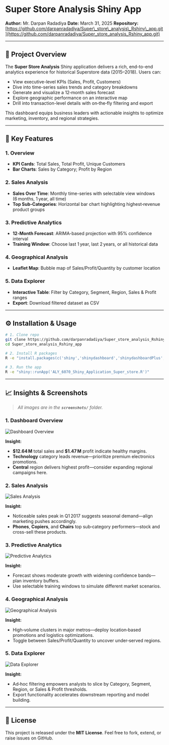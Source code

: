 # Super Store Analysis Shiny App

**Author:** Mr. Darpan Radadiya
**Date:** March 31, 2025
**Repository:** [https://github.com/darpanradadiya/Super\_store\_analysis\_Rshiny\_app.git](https://github.com/darpanradadiya/Super_store_analysis_Rshiny_app.git)

---

## 🚀 Project Overview

The **Super Store Analysis** Shiny application delivers a rich, end-to-end analytics experience for historical Superstore data (2015–2018). Users can:

* View executive-level KPIs (Sales, Profit, Customers)
* Dive into time-series sales trends and category breakdowns
* Generate and visualize a 12‑month sales forecast
* Explore geographic performance on an interactive map
* Drill into transaction-level details with on‑the‑fly filtering and export

This dashboard equips business leaders with actionable insights to optimize marketing, inventory, and regional strategies.

---

## 🎯 Key Features

### 1. Overview

* **KPI Cards**: Total Sales, Total Profit, Unique Customers
* **Bar Charts**: Sales by Category; Profit by Region

### 2. Sales Analysis

* **Sales Over Time**: Monthly time-series with selectable view windows (6 months, 1 year, all time)
* **Top Sub‑Categories**: Horizontal bar chart highlighting highest‐revenue product groups

### 3. Predictive Analytics

* **12‑Month Forecast**: ARIMA-based projection with 95% confidence interval
* **Training Window**: Choose last 1 year, last 2 years, or all historical data

### 4. Geographical Analysis

* **Leaflet Map**: Bubble map of Sales/Profit/Quantity by customer location

### 5. Data Explorer

* **Interactive Table**: Filter by Category, Segment, Region, Sales & Profit ranges
* **Export**: Download filtered dataset as CSV

---

## ⚙️ Installation & Usage

```bash
# 1. Clone repo
git clone https://github.com/darpanradadiya/Super_store_analysis_Rshiny_app.git
cd Super_store_analysis_Rshiny_app

# 2. Install R packages
R -e "install.packages(c('shiny','shinydashboard','shinydashboardPlus','ggplot2','plotly','leaflet','dplyr','readr','DT','lubridate','shinyWidgets'))"

# 3. Run the app
R -e "shiny::runApp('ALY_6070_Shiny_Application_Super_store.R')"
```

---

## 📈 Insights & Screenshots

> *All images are in the **`screenshots/`** folder.*

### 1. Dashboard Overview

![Dashboard Overview](screenshots/overview_dashboard.png)

**Insight:**

* **\$12.64 M** total sales and **\$1.47 M** profit indicate healthy margins.
* **Technology** category leads revenue—prioritize premium electronics promotions.
* **Central** region delivers highest profit—consider expanding regional campaigns here.

### 2. Sales Analysis

![Sales Analysis](screenshots/sales_analysis.png)

**Insight:**

* Noticeable sales peak in Q1 2017 suggests seasonal demand—align marketing pushes accordingly.
* **Phones**, **Copiers**, and **Chairs** top sub‑category performers—stock and cross-sell these products.

### 3. Predictive Analytics

![Predictive Analytics](screenshots/predictive_analytics.png)

**Insight:**

* Forecast shows moderate growth with widening confidence bands—plan inventory buffers.
* Use selectable training windows to simulate different market scenarios.

### 4. Geographical Analysis

![Geographical Analysis](screenshots/geo_analysis.png)

**Insight:**

* High‑volume clusters in major metros—deploy location‑based promotions and logistics optimizations.
* Toggle between Sales/Profit/Quantity to uncover under‑served regions.

### 5. Data Explorer

![Data Explorer](screenshots/data_explorer.png)

**Insight:**

* Ad‑hoc filtering empowers analysts to slice by Category, Segment, Region, or Sales & Profit thresholds.
* Export functionality accelerates downstream reporting and model building.

---

## 📄 License

This project is released under the **MIT License**. Feel free to fork, extend, or raise issues on GitHub.
